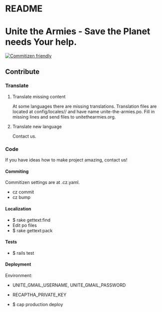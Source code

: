 # README

<p align="center"><h1>Unite the Armies - Save the Planet needs Your help.</h1></p>

[![Commitizen friendly](https://img.shields.io/badge/commitizen-friendly-brightgreen.svg)](http://commitizen.github.io/cz-cli/)

## Contribute

### Translate

1. Translate missing content

   At some languages there are missing translations. Translation files are located at config/locales/<name>/ and have name unite-the-armies.po. Fill in missing lines and send files to unitethearmies.org.

2. Translate new language

   Contact us.

### Code

If you have ideas how to make project amazing, contact us!

#### Commiting

Commitizen settings are at .cz.yaml.

- cz commit
- cz bump

#### Localization

- $ rake gettext:find
- Edit po files
- $ rake gettext:pack

#### Tests

- $ rails test

#### Deployment

Environment:

- UNITE_GMAIL_USERNAME, UNITE_GMAIL_PASSWORD
- RECAPTHA_PRIVATE_KEY

- $ cap production deploy
